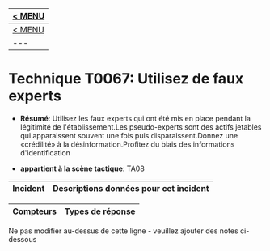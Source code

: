 |[< MENU](../README.md)|
|---|
|[< MENU](../../README.md)|
|---|
# Technique T0067: Utilisez de faux experts

* **Résumé**: Utilisez les faux experts qui ont été mis en place pendant la légitimité de l'établissement.Les pseudo-experts sont des actifs jetables qui apparaissent souvent une fois puis disparaissent.Donnez une «crédilité» à la désinformation.Profitez du biais des informations d'identification

* **appartient à la scène tactique**: TA08


|Incident |Descriptions données pour cet incident |
|-------- |-------------------- |



|Compteurs |Types de réponse |
|-------- |-------------- |


Ne pas modifier au-dessus de cette ligne - veuillez ajouter des notes ci-dessous